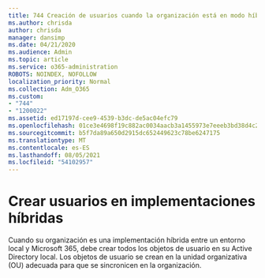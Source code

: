 ```yaml
---
title: 744 Creación de usuarios cuando la organización está en modo híbrido
ms.author: chrisda
author: chrisda
manager: dansimp
ms.date: 04/21/2020
ms.audience: Admin
ms.topic: article
ms.service: o365-administration
ROBOTS: NOINDEX, NOFOLLOW
localization_priority: Normal
ms.collection: Adm_O365
ms.custom:
- "744"
- "1200022"
ms.assetid: ed17197d-cee9-4539-b3dc-de5ac04efc79
ms.openlocfilehash: 01ce3e4698f19c882ac0034aacb3a1455973e7eeeb3bd38d4c28a0070d739405
ms.sourcegitcommit: b5f7da89a650d2915dc652449623c78be6247175
ms.translationtype: MT
ms.contentlocale: es-ES
ms.lasthandoff: 08/05/2021
ms.locfileid: "54102957"
---
```

# <a name="create-users-in-hybrid-deployments"></a>Crear usuarios en implementaciones híbridas

Cuando su organización es una implementación híbrida entre un entorno local y Microsoft 365, debe crear todos los objetos de usuario en su Active Directory local. Los objetos de usuario se crean en la unidad organizativa (OU) adecuada para que se sincronicen en la organización.
